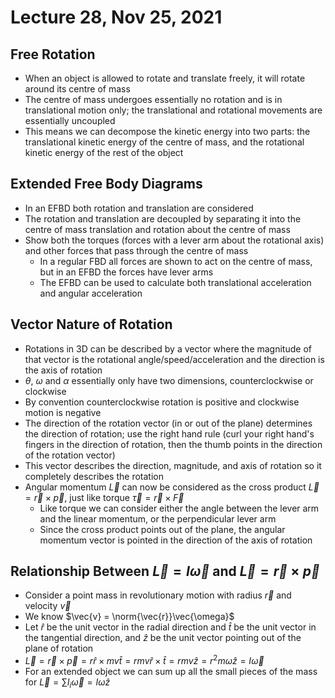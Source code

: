 # Lecture 28, Nov 25, 2021

## Free Rotation

* When an object is allowed to rotate and translate freely, it will rotate around its centre of mass
* The centre of mass undergoes essentially no rotation and is in translational motion only; the translational and rotational movements are essentially uncoupled
* This means we can decompose the kinetic energy into two parts: the translational kinetic energy of the centre of mass, and the rotational kinetic energy of the rest of the object

## Extended Free Body Diagrams

* In an EFBD both rotation and translation are considered
* The rotation and translation are decoupled by separating it into the centre of mass translation and rotation about the centre of mass
* Show both the torques (forces with a lever arm about the rotational axis) and other forces that pass through the centre of mass
	* In a regular FBD all forces are shown to act on the centre of mass, but in an EFBD the forces have lever arms
	* The EFBD can be used to calculate both translational acceleration and angular acceleration

## Vector Nature of Rotation

* Rotations in 3D can be described by a vector where the magnitude of that vector is the rotational angle/speed/acceleration and the direction is the axis of rotation
* $\theta$, $\omega$ and $\alpha$ essentially only have two dimensions, counterclockwise or clockwise
* By convention counterclockwise rotation is positive and clockwise motion is negative
* The direction of the rotation vector (in or out of the plane) determines the direction of rotation; use the right hand rule (curl your right hand's fingers in the direction of rotation, then the thumb points in the direction of the rotation vector)
* This vector describes the direction, magnitude, and axis of rotation so it completely describes the rotation
* Angular momentum $\vec{L}$ can now be considered as the cross product $\vec{L} = \vec{r} \times \vec{p}$, just like torque $\vec{\tau} = \vec{r} \times \vec{F}$
	* Like torque we can consider either the angle between the lever arm and the linear momentum, or the perpendicular lever arm
	* Since the cross product points out of the plane, the angular momentum vector is pointed in the direction of the axis of rotation

## Relationship Between $\vec{L} = I\vec{\omega}$ and $\vec{L} = \vec{r} \times \vec{p}$

* Consider a point mass in revolutionary motion with radius $\vec{r}$ and velocity $\vec{v}$
* We know $\vec{v} = \norm{\vec{r}}\vec{\omega}$
* Let $\hat{r}$ be the unit vector in the radial direction and $\hat{t}$ be the unit vector in the tangential direction, and $\hat{z}$ be the unit vector pointing out of the plane of rotation
* $\vec{L} = \vec{r} \times \vec{p} = r\hat{r} \times mv\hat{t} = rmv\hat{r} \times \hat{t} = rmv\hat{z} = r^2m\omega\hat{z} = I\vec{\omega}$
* For an extended object we can sum up all the small pieces of the mass for $\vec{L} = \sum I_i\vec{\omega} = I\omega\hat{z}$

